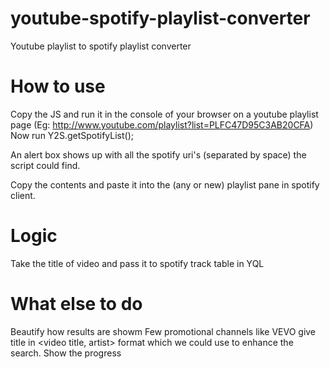 youtube-spotify-playlist-converter
==================================

Youtube playlist to spotify playlist converter

How to use
==========

Copy the JS and run it in the console of your browser on a youtube playlist page (Eg: http://www.youtube.com/playlist?list=PLFC47D95C3AB20CFA)
Now run Y2S.getSpotifyList();

An alert box shows up with all the spotify uri's (separated by space) the script could find.

Copy the contents and paste it into the (any or new) playlist pane in spotify client.

Logic
=====
Take the title of video and pass it to spotify track table in YQL

What else to do
===============
Beautify how results are showm
Few promotional channels like VEVO give title in <video title, artist> format which we could use to enhance the search.
Show the progress
